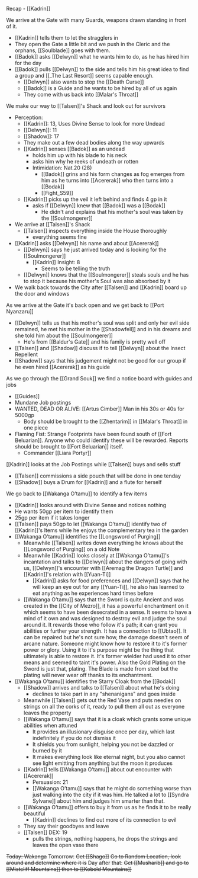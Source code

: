 Recap - [[Kadrin]]

We arrive at the Gate with many Guards, weapons drawn standing in front of it.
- [[Kadrin]] tells them to let the stragglers in
- They open the Gate a little bit and we push in the Cleric and the orphans, [[Soulblade]] goes with them. 
- [[Badok]] asks [[Delwyn]] what he wants him to do, as he has hired him for the day
- [[Badok]] pulls [[Delwyn]] to the side and tells him his great idea to find a group and [[_The Last Resort]] seems capable enough.
	- [[Delwyn]] also wants to stop the [[Death Curse]]
	- [[Badok]] is a Guide and he wants to be hired by all of us again
	- They come with us back into [[Malar's Throat]]

We make our way to [[Talsen]]'s Shack and look out for survivors
- Perception:
	- [[Kadrin]]: 13, Uses Divine Sense to look for more Undead
	- [[Delwyn]]: 11
	- [[Shadow]]: 17
	- They make out a few dead bodies along the way upwards
	- [[Kadrin]] senses [[Badok]] as an undead
		- holds him up with his blade to his neck
		- asks him why  he reeks of undeath or rotten
		- Intimidation: Nat.20 (28)
			- [[Badok]] grins and his form changes as fog emerges from him as he turns into [[Acererak]] who then turns into a [[Bodak]]
			- [[Fight_S59]]
	-  [[Kadrin]] picks up the veil it left behind and finds 4 gp in it
		- asks if [[Delwyn]] knew that [[Badok]] was a [[Bodak]]
			- He didn't and explains that his mother's soul was taken by the [[Soulmongerer]]
- We arrive at [[Talsen]]'s Shack
	- [[Talsen]] inspects everything inside the House thoroughly
		- everything seems fine
-  [[Kadrin]] asks [[Delwyn]] his name and about [[Acererak]]
	- [[Delwyn]] says he just arrived today and is looking for the [[Soulmongerer]]
		- [[Kadrin]] Insight: 8
			- Seems to be telling the truth
	- [[Delwyn]] knows that the [[Soulmongerer]] steals souls and he has to stop it because his mother's Soul was also absorbed by it
- We walk back towards the City after [[Talsen]] and [[Kadrin]] board up the door and windows

As we arrive at the Gate it's back open and we get back to [[Port Nyanzaru]]
- [[Delwyn]] tells us that his mother's soul was split and only her evil side remained, he met his mother in the [[Shadowfell]] and in his dreams and she told him about the [[Soulmongerer]]
	- He's from [[Baldur's Gate]] and his family is pretty well off
- [[Talsen]] and [[Shadow]] discuss if to tell [[Delwyn]] about the Insect Repellent
- [[Shadow]] says that his judgement might not be good for our group if he even hired [[Acererak]] as his guide

As we go through the [[Grand Souk]] we find a notice board with guides and jobs
- [[Guides]]
- Mundane Job postings
- WANTED, DEAD OR ALIVE: [[Artus Cimber]] Man in his 30s or 40s for 5000gp
	- Body should be brought to the [[Zhentarim]] in [[Malar's Throat]] in one piece
- Flaming Fist: Strange Footprints have been found south of [[Fort Beluarian]]. Anyone who could identify these will be rewarded. Reports should be brought to [[Fort Beluarian]] itself.
	- Commander [[Liara Portyr]]

[[Kadrin]] looks at the Job Postings while [[Talsen]] buys and sells stuff
- [[Talsen]] commissions a side pouch that will be done in one tenday
- [[Shadow]] buys a Drum for [[Kadrin]] and a flute for herself

We go back to [[Wakanga O’tamu]] to identify a few items
- [[Kadrin]] looks around with Divine Sense and notices nothing
- He wants 50gp per item to identify them
- 25gp per item if it takes longer
- [[Talsen]] pays 50gp to let [[Wakanga O’tamu]] identify two of [[Kadrin]]'s Items while he enjoys the complementary tea in the garden
- [[Wakanga O’tamu]] identifies the [[Longsword of Purging]]
	- Meanwhile [[Talsen]] writes down everything he knows about the [[Longsword of Purging]] on a old Note
	- Meanwhile [[Kadrin]] looks closely at [[Wakanga O’tamu]]'s incantation and talks to [[Delwyn]] about the dangers of going with us, [[Delwyn]]'s encounter with [[Aremag the Dragon Turtle]] and [[Kadrin]]'s relation with [[Yuan-Ti]]
		- [[Kadrin]] asks for food preferences and [[Delwyn]] says that he will keep an eye out for any [[Yuan-Ti]], he also has learned to eat anything as he experiences hard times before
	- [[Wakanga O’tamu]] says that the Sword is quite Ancient and was created in the [[City of Mezro]], it has a powerful enchantment on it which seems to have been desecrated in a sense. It seems to have a mind of it own and was designed to destroy evil and judge the soul around it. It rewards those who follow it's path; it can grant you abilities or further your strength. It has a connection to [[Ubtao]]. It can be repaired but he's not sure how, the damage doesn't seem of arcane nature. Someone might know how to restore it to it's former power or glory. Using it to it's purpose might be the thing that ultimately is able to restore it. It's former wielder had used it to other means and seemed to taint it's power.
	  Also the Gold Plating on the Sword is just that, plating. The Blade is made from steel but the plating will never wear off thanks to its enchantment.
- [[Wakanga O’tamu]] identifies the Starry Cloak from the [[Bodak]]
	- [[Shadow]] arrives and talks to [[Talsen]] about what he's doing
		- declines to take part in any "shenanigans" and goes inside
	- Meanwhile [[Talsen]] gets out the Red Vase and puts needles on strings on all the corks of it, ready to pull them all out as everyone leaves the property
	- [[Wakanga O’tamu]] says that it is a cloak which grants some unique abilities when attuned
		- It provides an illusionary disguise once per day, which last indefinitely if you do not dismiss it
		- It shields you from sunlight, helping you not be dazzled or burned by it
		- It makes everything look like eternal night, but you also cannot see light emitting from anything but the moon it produces
	- [[Kadrin]] tells [[Wakanga O’tamu]] about out encounter with [[Acererak]]
		- Persuasion: 21
		- [[Wakanga O’tamu]] says that he might do something worse than just walking into the city if it was him. He talked a lot to [[Syndra Sylvane]] about him and judges him smarter than that.
	- [[Wakanga O’tamu]] offers to buy it from us as he finds it to be really beautiful
		- [[Kadrin]] declines to find out more of its connection to evil
	- They say their goodbyes and leave
	- [[Talsen]] DEX: 19
		- pulls the strings, nothing happens, he drops the strings and leaves the open vase there

~~Today:
Wakanga~~
Tomorrow:
~~Get [[Shago]]~~
~~Go to Random Location, look around and determine where it is~~
Day after that:
~~Get [[Musharib]] and go to [[Mistcliff Mountains]] then to [[Kobold Mountains]]~~